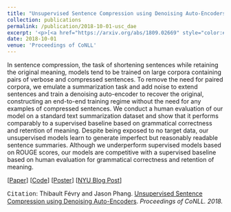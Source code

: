 ```yaml
---
title: "Unsupervised Sentence Compression using Denoising Auto-Encoders"
collection: publications
permalink: /publication/2018-10-01-usc_dae
excerpt: '<p>[<a href="https://arxiv.org/abs/1809.02669" style="color:#51ADC8;">Paper</a>] [<a href="https://github.com/zphang/usc_dae/" style="color:#51ADC8;">Code</a>] [<a href="files/poster_dae.pdf" style="color:#51ADC8;">Poster</a>] [<a href="https://medium.com/@NYUDataScience/unsupervised-sentence-compression-using-denoising-auto-encoders-6c979abd9d4f" style="color:#51ADC8;">NYU Blog Post</a>] - <a href="/publication/2018-10-01-usc_dae" style="color:#51ADC8;">Abstract</a><br /><span style="font-family:Courier New">Citation</span>: Thibault Févry and Jason Phang. <u>Unsupervised Sentence Compression using Denoising Auto-Encoders</u>. <i>Proceedings of CoNLL, 2018.</i></p>'
date: 2018-10-01
venue: 'Proceedings of CoNLL'
---
```


In sentence compression, the task of shortening sentences while retaining the original meaning, models tend to be trained on large corpora containing pairs of verbose and compressed sentences. To remove the need for paired corpora, we emulate a summarization task and add noise to extend sentences and train a denoising auto-encoder to recover the original, constructing an end-to-end training regime without the need for any examples of compressed sentences. We conduct a human evaluation of our model on a standard text summarization dataset and show that it performs comparably to a supervised baseline based on grammatical correctness and retention of meaning. Despite being exposed to no target data, our unsupervised models learn to generate imperfect but reasonably readable sentence summaries. Although we underperform supervised models based on ROUGE scores, our models are competitive with a supervised baseline based on human evaluation for grammatical correctness and retention of meaning.

[<a href="https://arxiv.org/abs/1809.02669">Paper</a>]
[<a href="https://github.com/zphang/usc_dae/">Code</a>]
[<a href="files/poster_dae.pdf">Poster</a>]
[<a href="https://medium.com/@NYUDataScience/unsupervised-sentence-compression-using-denoising-auto-encoders-6c979abd9d4f">NYU Blog Post</a>]

<span style="font-family:Courier New">Citation</span>: Thibault Févry and Jason Phang. <u>Unsupervised Sentence Compression using Denoising Auto-Encoders</u>. <i>Proceedings of CoNLL. 2018.</i> 